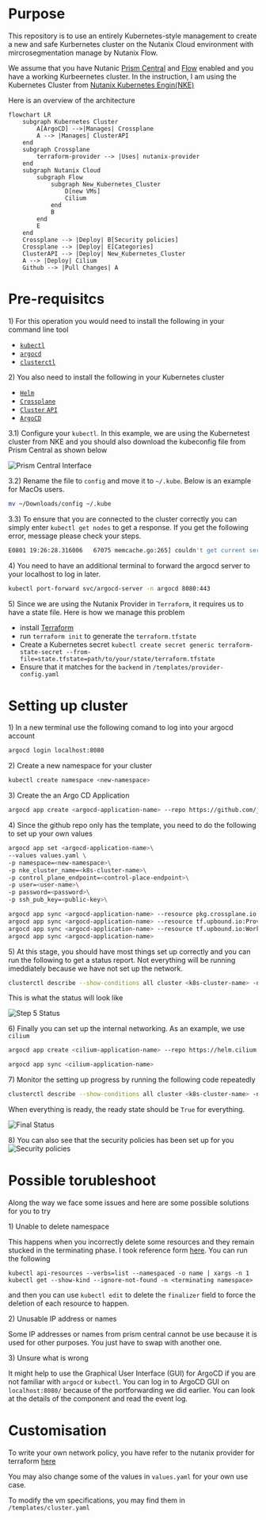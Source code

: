 # Purpose
This repository is to use an entirely Kubernetes-style management to create a new and safe Kurbernetes cluster on the Nutanix Cloud environment with mircrosegmentation manage by Nutanix Flow.

We assume that you have Nutanic [Prism Central](https://portal.nutanix.com/page/documents/details/?targetId=Prism-Central-Guide-Prism-v55:Prism-Central-Guide-Prism-v55) and [Flow](https://portal.nutanix.com/page/documents/details?targetId=Nutanix-Flow-Guide:Nutanix-Flow-Guide) enabled and you have a working Kurbeernetes cluster. In the instruction, I am using the Kubernetes Cluster from [Nutanix Kubernetes Engin(NKE)](https://www.nutanix.dev/api_references/nke/#/4b402d5ab3edd-index) 

Here is an overview of the architecture

```mermaid
flowchart LR
    subgraph Kubernetes Cluster
        A[ArgoCD] -->|Manages| Crossplane
        A --> |Manages| ClusterAPI
    end
    subgraph Crossplane
        terraform-provider --> |Uses| nutanix-provider
    end
    subgraph Nutanix Cloud
        subgraph Flow
            subgraph New_Kubernetes_Cluster
                D[new VMs]
                Cilium
            end
            B
        end
        E
    end
    Crossplane --> |Deploy| B[Security policies]
    Crossplane --> |Deploy| E[Categories]
    ClusterAPI --> |Deploy| New_Kubernetes_Cluster
    A --> |Deploy| Cilium
    Github --> |Pull Changes| A
```

# Pre-requisitcs

1\) For this operation you would need to install the following in your command line tool
- [`kubectl`](https://kubernetes.io/docs/tasks/tools/)
- [`argocd`](https://argo-cd.readthedocs.io/en/stable/cli_installation/)
- [`clusterctl`](https://cluster-api.sigs.k8s.io/user/quick-start.html)

2\) You also need to install the following in your Kubernetes cluster
- [`Helm`](https://helm.sh/docs/intro/install/)
- [`Crossplane`](https://docs.crossplane.io/latest/software/install/)
- [`Cluster` `API`](https://cluster-api.sigs.k8s.io/user/quick-start.html)
- [`ArgoCD`](https://argo-cd.readthedocs.io/en/stable/getting_started/)

3.1) Configure your `kubectl`. In this example, we are using the Kubernetest cluster from NKE and you should also download the kubeconfig file from Prism Central as shown below

![Prism Central Interface](/media/download_kubeconfig.png)

3.2) Rename the file to `config` and move it to `~/.kube`. Below is an example for MacOs users.
```bash
mv ~/Downloads/config ~/.kube
```

3.3) To ensure that you are connected to the cluster correctly you can simply enter `kubectl get nodes` to get a response. If you get the following error, message please check your steps.

```bash
E0801 19:26:28.316006   67075 memcache.go:265] couldn't get current server API group list: Get "http://localhost:8080/api?timeout=32s": context deadline exceeded - error from a previous attempt: read tcp [::1]:52
```

4\) You need to have an additional terminal to forward the argocd server to your localhost to log in later.

```bash
kubectl port-forward svc/argocd-server -n argocd 8080:443
```

5\) Since we are using the Nutanix Provider in `Terraform`, it requires us to have a state file. Here is how we manage this problem 
- install [Terraform](https://developer.hashicorp.com/terraform/tutorials/aws-get-started/install-cli)
- run `terraform init` to generate the `terraform.tfstate`
- Create a Kubernetes secret `kubectl create secret generic terraform-state-secret --from-file=state.tfstate=path/to/your/state/terraform.tfstate
`
- Ensure that it matches for the `backend` in `/templates/provider-config.yaml`

# Setting up cluster

1\) In a new terminal use the following comand to log into your argocd account

```bash
argocd login localhost:8080
```

2\) Create a new namespace for your cluster

```bash
kubectl create namespace <new-namespace>
```

3\) Create the an Argo CD Application

```bash
argocd app create <argocd-application-name> --repo https://github.com/junwei26/CAPI-edge-deployment.git --dest-namespace default --dest-server https://kubernetes.default.svc --path ./
```
4\) Since the github repo only has the template, you need to do the following to set up your own values

```bash
argocd app set <argocd-application-name>\
--values values.yaml \
-p namespace=<new-namespace>\
-p nke_cluster_name=<k8s-cluster-name>\
-p control_plane_endpoint=<control-place-endpoint>\
-p user=<user-name>\
-p password=<password>\
-p ssh_pub_key=<public-key>\

argocd app sync <argocd-application-name> --resource pkg.crossplane.io:Provider:<provider-name>
argocd app sync <argocd-application-name> --resource tf.upbound.io:ProviderConfig:<providerconfig-name>
argocd app sync <argocd-application-name> --resource tf.upbound.io:Workspace:<workspace-name>
argocd app sync <argocd-application-name>
```

5\) At this stage, you should have most things set up correctly and you can run the following to get a status report. Not everything will be running imeddiately because we have not set up the network.

```bash
clusterctl describe --show-conditions all cluster <k8s-cluster-name> -n <new-namespace>
```

This is what the status will look like

![Step 5 Status](/media/step5-status.png)


6\) Finally you can set up the internal networking. As an example, we use `cilium`

```bash
argocd app create <cilium-application-name> --repo https://helm.cilium.io/ --helm-chart cilium --revision 1.14.0 --dest-namespace kube-system --dest-server https://<control-place-endpoint>:6443 # 6443 is the default port for control plane

argocd app sync <cilium-application-name>
```

7\) Monitor the setting up progress by running the following code repeatedly

```bash
clusterctl describe --show-conditions all cluster <k8s-cluster-name> -n <new-namespace>
```

When everything is ready, the ready state should be `True` for everything.

![Final Status](/media/final-status.png)

8\) You can also see that the security policies has been set up for you
![Security policies](/media/security-policies.png)

# Possible torubleshoot

Along the way we face some issues and here are some possible solutions for you to try

1\) Unable to delete namespace

This happens when you incorrectly delete some resources and they remain stucked in the terminating phase. I took reference form [here](https://www.ibm.com/docs/en/cloud-private/3.2.0?topic=console-namespace-is-stuck-in-terminating-state). You can run the following
```
kubectl api-resources --verbs=list --namespaced -o name | xargs -n 1 kubectl get --show-kind --ignore-not-found -n <terminating namespace>
```

and then you can use `kubectl edit` to delete the `finalizer` field to force the deletion of each resource to happen.

2\) Unusable IP address or names

Some IP addresses or names from prism central cannot be use because it is used for other purposes. You just have to swap with another one. 

3\) Unsure what is wrong

It might help to use the Graphical User Interface (GUI) for ArgoCD if you are not familiar with `argocd` or `kubectl`. You can log in to ArgoCD GUI on `localhost:8080/` because of the portforwarding we did earlier. You can look at the details of the component and read the event log.

# Customisation

To write your own network policy, you have refer to the nutanix provider for terraform [here](https://github.com/nutanix/terraform-provider-nutanix)

You may also change some of the values in `values.yaml` for your own use case. 

To modify the vm specifications, you may find them in `/templates/cluster.yaml`